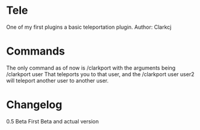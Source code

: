 # Tele
One of my first plugins a basic teleportation plugin.
Author: Clarkcj

# Commands
The only command as of now is /clarkport with the arguments being /clarkport user That teleports you to that user, and the /clarkport user user2 will teleport another user to another user.

# Changelog
0.5 Beta First Beta and actual version
